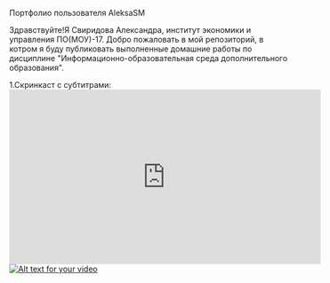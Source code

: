 Портфолио пользователя AleksaSM

Здравствуйте!Я Свиридова Александра, институт экономики и управления ПО(МОУ)-17. Добро пожаловать в мой репозиторий, в котром я буду публиковать выполненные домашние работы по дисциплине "Информационно-образовательная среда дополнительного образования".

1.Скринкаст с субтитрами:   <iframe width="560" height="315" src="https://www.youtube.com/embed/bF1hlasQCi4" frameborder="0" allow="accelerometer; autoplay; encrypted-media; gyroscope; picture-in-picture" allowfullscreen></iframe> 
[![Alt text for your video](https://i.ytimg.com/vi/bF1hlasQCi4/3.jpg?time=1541613958379)](https://youtu.be/bF1hlasQCi4)
